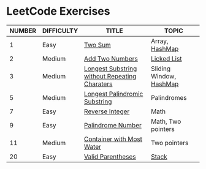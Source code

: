 # LeetCode Exercises

| NUMBER | DIFFICULTY | TITLE                                                        | TOPIC                                                   |
| ------ | ---------- | ------------------------------------------------------------ | ------------------------------------------------------- |
| 1      | Easy       | [Two Sum](01-Two-Sum/)                                       | Array, [HashMap](../Abstract-Data-Type/Map/)            |
| 2      | Medium     | [Add Two Numbers](02-Add-Two-Numbers/)                       | [Licked List](../Abstract-Data-Type/List/LinkedList.md) |
| 3      | Medium     | [Longest Substring without Repeating Charaters](03-Longest-Substring-Without-Repeating-Char/) | Sliding Window, [HashMap](../Abstract-Data-Type/Map/)   |
| 5      | Medium     | [Longest Palindromic Substring](05-Longest-Palindromic-Substring/) | Palindromes                                             |
| 7      | Easy       | [Reverse Integer](07-Reverse-Integer/)                       | Math                                                    |
| 9      | Easy       | [Palindrome Number](09-Palindrome-Number/)                   | Math, Two pointers                                      |
| 11     | Medium     | [Container with Most Water](11-Container-with-Most-Water/)   | Two pointers                                            |
| 20     | Easy       | [Valid Parentheses](20-Valid-Parentheses/)                   | [Stack](../Abstract-Data-Type/Stack/)                   |

